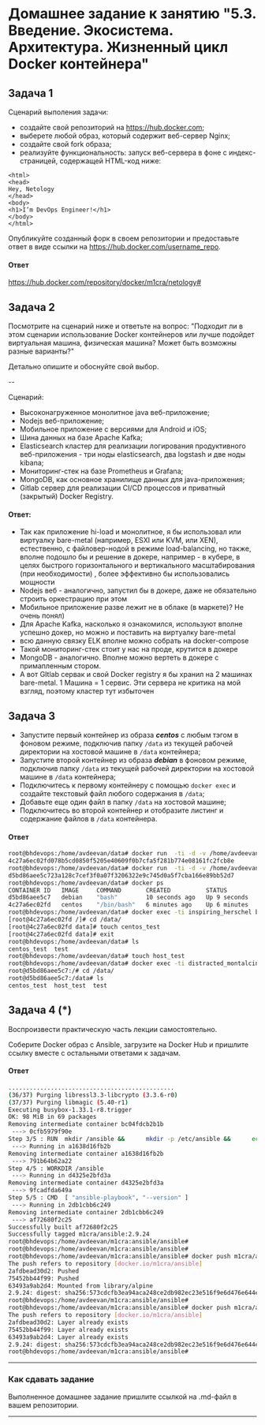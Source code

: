 
# Домашнее задание к занятию "5.3. Введение. Экосистема. Архитектура. Жизненный цикл Docker контейнера"


## Задача 1

Сценарий выполения задачи:

- создайте свой репозиторий на https://hub.docker.com;
- выберете любой образ, который содержит веб-сервер Nginx;
- создайте свой fork образа;
- реализуйте функциональность:
запуск веб-сервера в фоне с индекс-страницей, содержащей HTML-код ниже:
```
<html>
<head>
Hey, Netology
</head>
<body>
<h1>I’m DevOps Engineer!</h1>
</body>
</html>
```
Опубликуйте созданный форк в своем репозитории и предоставьте ответ в виде ссылки на https://hub.docker.com/username_repo.

#### Ответ
https://hub.docker.com/repository/docker/m1cra/netology#


## Задача 2

Посмотрите на сценарий ниже и ответьте на вопрос:
"Подходит ли в этом сценарии использование Docker контейнеров или лучше подойдет виртуальная машина, физическая машина? Может быть возможны разные варианты?"

Детально опишите и обоснуйте свой выбор.

--

Сценарий:

- Высоконагруженное монолитное java веб-приложение;
- Nodejs веб-приложение;
- Мобильное приложение c версиями для Android и iOS;
- Шина данных на базе Apache Kafka;
- Elasticsearch кластер для реализации логирования продуктивного веб-приложения - три ноды elasticsearch, два logstash и две ноды kibana;
- Мониторинг-стек на базе Prometheus и Grafana;
- MongoDB, как основное хранилище данных для java-приложения;
- Gitlab сервер для реализации CI/CD процессов и приватный (закрытый) Docker Registry.

#### Ответ:
- Так как приложение hi-load и монолитное, я бы использовал или виртуалку bare-metal (например, ESXI или KVM, или XEN), естественно, с файловер-нодой в режиме load-balancing, но также, вполне подошло бы и решение в докере, например - в кубере, в целях быстрого горизонтального и вертикального  масштабирования (при необходимости) , более эффективно бы использовались мощности
- Nodejs веб - аналогично, запустил бы в докере, даже не обязательно строить оркестрацию при этом
- Мобильное приложение разве лежит не в облаке (в маркете)? Не очень понял) 
- Для Apache Kafka, насколько я ознакомился, используют вполне успешно докер, но можно и поставить на виртуалку bare-metal
- всю данную связку ELK вполне можно собрать на docker-compose
- Такой мониторинг-стек стоит у нас на проде, крутится в докере
- MongoDB - аналогично. Вполне можно вертеть в докере с примапленным стором.
- А вот GItlab сервак и свой Docker registry я бы хранил на 2 машинах bare-metal. 1 Машина = 1 сервис. Эти сервера не критика на мой взгляд, поэтому кластер тут избыточен

## Задача 3

- Запустите первый контейнер из образа ***centos*** c любым тэгом в фоновом режиме, подключив папку ```/data``` из текущей рабочей директории на хостовой машине в ```/data``` контейнера;
- Запустите второй контейнер из образа ***debian*** в фоновом режиме, подключив папку ```/data``` из текущей рабочей директории на хостовой машине в ```/data``` контейнера;
- Подключитесь к первому контейнеру с помощью ```docker exec``` и создайте текстовый файл любого содержания в ```/data```;
- Добавьте еще один файл в папку ```/data``` на хостовой машине;
- Подключитесь во второй контейнер и отобразите листинг и содержание файлов в ```/data``` контейнера.


#### Ответ

```bash
root@bhdevops:/home/avdeevan/data# docker run  -ti -d -v /home/avdeevan/data:/data centos
4c27a6ec02fd078b5cd0850f5205e40609f0b7cfa5f281b774e08161fc2fcb8e
root@bhdevops:/home/avdeevan/data# docker run  -ti -d -v /home/avdeevan/data:/data debian
d5bd86aee5c723a128c7cef3f0a07f3206322e9c745d0a5f7cba166e89bb52d7
root@bhdevops:/home/avdeevan/data# docker ps
CONTAINER ID   IMAGE     COMMAND       CREATED          STATUS         PORTS     NAMES
d5bd86aee5c7   debian    "bash"        10 seconds ago   Up 9 seconds             distracted_montalcini
4c27a6ec02fd   centos    "/bin/bash"   6 minutes ago    Up 6 minutes             inspiring_herschel
root@bhdevops:/home/avdeevan/data# docker exec -ti inspiring_herschel bash
[root@4c27a6ec02fd /]# cd /data/
[root@4c27a6ec02fd data]# touch centos_test
[root@4c27a6ec02fd data]# exit
root@bhdevops:/home/avdeevan/data# ls
centos_test  test
root@bhdevops:/home/avdeevan/data# touch host_test
root@bhdevops:/home/avdeevan/data# docker exec -ti distracted_montalcini bash
root@d5bd86aee5c7:/# cd /data/
root@d5bd86aee5c7:/data# ls
centos_test  host_test  test
````

## Задача 4 (*)

Воспроизвести практическую часть лекции самостоятельно.

Соберите Docker образ с Ansible, загрузите на Docker Hub и пришлите ссылку вместе с остальными ответами к задачам.

#### Ответ
```bash
...............................................
(36/37) Purging libressl3.3-libcrypto (3.3.6-r0)
(37/37) Purging libmagic (5.40-r1)
Executing busybox-1.33.1-r8.trigger
OK: 98 MiB in 69 packages
Removing intermediate container bc04fdcb2b1b
 ---> 0cfb5979f90e
Step 3/5 : RUN  mkdir /ansible &&      mkdir -p /etc/ansible &&      echo 'localhost' > /etc/ansible/hosts
 ---> Running in a1638d16fb2b
Removing intermediate container a1638d16fb2b
 ---> 791b64b62a22
Step 4/5 : WORKDIR /ansible
 ---> Running in d4325e2bfd3a
Removing intermediate container d4325e2bfd3a
 ---> 9fcadfda649a
Step 5/5 : CMD  [ "ansible-playbook", "--version" ]
 ---> Running in 2db1cbb6c249
Removing intermediate container 2db1cbb6c249
 ---> af72680f2c25
Successfully built af72680f2c25
Successfully tagged m1cra/ansible:2.9.24
root@bhdevops:/home/avdeevan/m1cra:ansible/ansible#
root@bhdevops:/home/avdeevan/m1cra:ansible/ansible#
root@bhdevops:/home/avdeevan/m1cra:ansible/ansible# docker push m1cra/ansible:2.9.24
The push refers to repository [docker.io/m1cra/ansible]
2afdbead30d2: Pushed
75452bb44f99: Pushed
63493a9ab2d4: Mounted from library/alpine
2.9.24: digest: sha256:573cdcfb3ea94aca248ce2db982ec23e516f9e6d476e644e24696b0587b57877 size: 947
root@bhdevops:/home/avdeevan/m1cra:ansible/ansible#
root@bhdevops:/home/avdeevan/m1cra:ansible/ansible# docker push m1cra/ansible:2.9.24
The push refers to repository [docker.io/m1cra/ansible]
2afdbead30d2: Layer already exists
75452bb44f99: Layer already exists
63493a9ab2d4: Layer already exists
2.9.24: digest: sha256:573cdcfb3ea94aca248ce2db982ec23e516f9e6d476e644e24696b0587b57877 size: 947
root@bhdevops:/home/avdeevan/m1cra:ansible/ansible#
```

---

### Как cдавать задание

Выполненное домашнее задание пришлите ссылкой на .md-файл в вашем репозитории.

---
